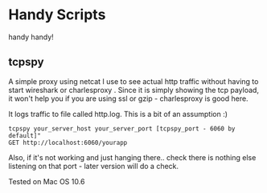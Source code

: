 # Handy Scripts

handy handy!

## tcpspy

A simple proxy using netcat I use to see actual http traffic without having to start wireshark or charlesproxy .
Since it is simply showing the tcp payload, it won't help you if you are using ssl or gzip - charlesproxy is good here.

It logs traffic to file called http.log. This is a bit of an assumption :)


    tcpspy your_server_host your_server_port [tcpspy_port - 6060 by default]"
    GET http://localhost:6060/yourapp

Also, if it's not working and just hanging there.. check there is nothing else listening on that port - later version will do a check.

Tested on Mac OS 10.6
